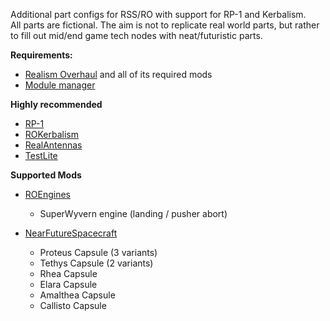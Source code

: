 Additional part configs for RSS/RO with support for RP-1 and Kerbalism.\
All parts are fictional. The aim is not to replicate real world parts, but rather to fill out mid/end game tech nodes with neat/futuristic parts.


**Requirements:**
- [Realism Overhaul](https://github.com/KSP-RO/RealismOverhaul) and all of its required mods
- [Module manager](https://github.com/sarbian/ModuleManager)

**Highly recommended**
- [RP-1](https://github.com/KSP-RO/RP-0)
- [ROKerbalism](https://github.com/Standecco/ROKerbalism)
- [RealAntennas](https://github.com/DRVeyl/RealAntennas)
- [TestLite](https://github.com/ec429/TestLite)

**Supported Mods**
- [ROEngines](https://github.com/KSP-RO/ROEngines)
	- SuperWyvern engine (landing / pusher abort)

- [NearFutureSpacecraft](https://github.com/ChrisAdderley/NearFutureSpacecraft)
	- Proteus Capsule (3 variants)
 	- Tethys Capsule (2 variants)
 	- Rhea Capsule
 	- Elara Capsule
 	- Amalthea Capsule
 	- Callisto Capsule
